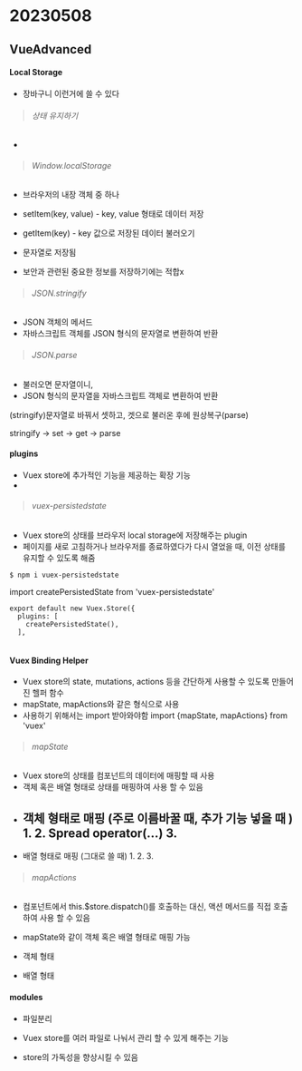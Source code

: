 # 20230508

## VueAdvanced

#### Local Storage 

- 장바구니 이런거에 쓸 수 있다

> ###### 상태 유지하기

- 

> ###### Window.localStorage

- 브라우저의 내장 객체 중 하나

- setItem(key, value) - key, value 형태로 데이터 저장

- getItem(key) - key 값으로 저장된 데이터 불러오기

- 문자열로 저장됨

- 보안과 관련된 중요한 정보를 저장하기에는 적합x


> ###### JSON.stringify

- JSON 객체의 메서드
- 자바스크립트 객체를 JSON 형식의 문자열로 변환하여 반환

> ###### JSON.parse

- 불러오면 문자열이니,
- JSON 형식의 문자열을 자바스크립트 객체로 변환하여 반환

(stringify)문자열로 바꿔서 셋하고, 겟으로 불러온 후에 원상복구(parse)

stringify -> set -> get -> parse

#### plugins

- Vuex store에 추가적인 기능을 제공하는 확장 기능
- 

> ###### vuex-persistedstate

- Vuex store의 상태를 브라우저 local storage에 저장해주는 plugin
- 페이지를 새로 고침하거나 브라우저를 종료하였다가 다시 열었을 때, 이전 상태를 유지할 수 있도록 해줌

```
$ npm i vuex-persistedstate
```

import createPersistedState from 'vuex-persistedstate'


```
export default new Vuex.Store({
  plugins: [
    createPersistedState(),
  ],
  
``` 

#### Vuex Binding Helper

- Vuex store의 state, mutations, actions 등을 간단하게 사용할 수 있도록 만들어진 헬퍼 함수
- mapState, mapActions와 같은 형식으로 사용
- 사용하기 위해서는 import 받아와야함
import {mapState, mapActions} from 'vuex'

> ###### mapState

- Vuex store의 상태를 컴포넌트의 데이터에 매핑할 때 사용
- 객체 혹은 배열 형태로 상태를 매핑하여 사용 할 수 있음
- 객체 형태로 매핑 (주로 이름바꿀 때, 추가 기능 넣을 때 )
  1. 
  2. Spread operator(...)
  3. 
  -
- 배열 형태로 매핑 (그대로 쓸 때)
  1. 
  2. 
  3. 

> ###### mapActions

- 컴포넌트에서 this.$store.dispatch()를 호출하는 대신, 액션 메서드를 직접 호출하여 사용 할 수 있음
- mapState와 같이 객체 혹은 배열 형태로 매핑 가능
- 객체 형태

- 배열 형태



#### modules 
- 파일분리
- Vuex store를 여러 파일로 나눠서 관리 할 수 있게 해주는 기능

- store의 가독성을 향상시킬 수 있음